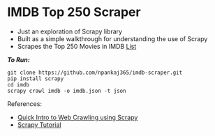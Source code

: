 # **IMDB Top 250 Scraper**
* Just an exploration of Scrapy library  
* Built as a simple walkthrough for understanding the use of Scrapy
* Scrapes the Top 250 Movies in IMDB [List](https://www.imdb.com/chart/top)

***To Run:***
```
git clone https://github.com/npankaj365/imdb-scraper.git
pip install scrapy
cd imdb
scrapy crawl imdb -o imdb.json -t json
```

References:
* [Quick Intro to Web Crawling using Scrapy](https://amaral.northwestern.edu/blog/quick-introduction-web-crawling-using-scrapy-part-)
* [Scrapy Tutorial](https://doc.scrapy.org/en/0.14/intro/tutorial.html)
